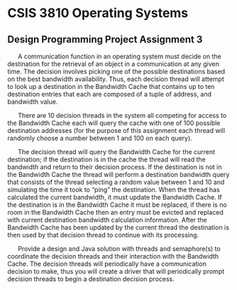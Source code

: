 # CSIS 3810 Operating Systems
## Design Programming Project Assignment 3

&nbsp;&nbsp;&nbsp;&nbsp;&nbsp;&nbsp;A communication function in an operating system must decide on the destination for the
retrieval of an object in a communication at any given time. The decision involves picking
one of the possible destinations based on the best bandwidth availability. Thus, each
decision thread will attempt to look up a destination in the Bandwidth Cache that contains
up to ten destination entries that each are composed of a tuple of address, and bandwidth
value.

&nbsp;&nbsp;&nbsp;&nbsp;&nbsp;&nbsp;There are 10 decision threads in the system all competing for access to the Bandwidth
Cache each will query the cache with one of 100 possible destination addresses (for the
purpose of this assignment each thread will randomly choose a number between 1 and
100 on each query).

&nbsp;&nbsp;&nbsp;&nbsp;&nbsp;&nbsp;The decision thread will query the Bandwidth Cache for the current destination; if the
destination is in the cache the thread will read the bandwidth and return to their decision
process. If the destination is not in the Bandwidth Cache the thread will perform a
destination bandwidth query that consists of the thread selecting a random value between
1 and 10 and simulating the time it took to “ping” the destination. When the thread has
calculated the current bandwidth, it must update the Bandwidth Cache. If the destination is
in the Bandwidth Cache it must be replaced, if there is no room in the Bandwidth Cache
then an entry must be evicted and replaced with current destination bandwidth calculation
information. After the Bandwidth Cache has been updated by the current thread the
destination is then used by that decision thread to continue with its processing.

&nbsp;&nbsp;&nbsp;&nbsp;&nbsp;&nbsp;Provide a design and Java solution with threads and semaphore(s) to coordinate the
decision threads and their interaction with the Bandwidth Cache. The decision threads will
periodically have a communication decision to make, thus you will create a driver that will
periodically prompt decision threads to begin a destination decision process. 